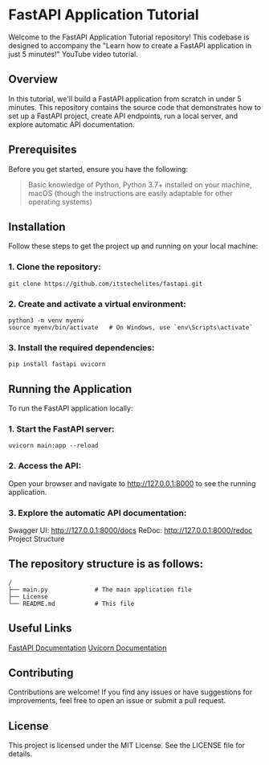 # FastAPI Application Tutorial

Welcome to the FastAPI Application Tutorial repository! This codebase is designed to accompany the "Learn how to create a FastAPI application in just 5 minutes!" YouTube video tutorial.

## Overview

In this tutorial, we'll build a FastAPI application from scratch in under 5 minutes. This repository contains the source code that demonstrates how to set up a FastAPI project, create API endpoints, run a local server, and explore automatic API documentation.

## Prerequisites

Before you get started, ensure you have the following:

> Basic knowledge of Python, 
> Python 3.7+ installed on your machine, 
> macOS (though the instructions are easily adaptable for other operating systems)

## Installation

Follow these steps to get the project up and running on your local machine:

### 1. Clone the repository:
```
git clone https://github.com/itstechelites/fastapi.git
```

### 2. Create and activate a virtual environment:
```
python3 -m venv myenv
source myenv/bin/activate   # On Windows, use `env\Scripts\activate`
```

### 3. Install the required dependencies:
```
pip install fastapi uvicorn
```

## Running the Application
To run the FastAPI application locally:

### 1. Start the FastAPI server:
```
uvicorn main:app --reload
```

### 2. Access the API:

Open your browser and navigate to http://127.0.0.1:8000 to see the running application.

### 3. Explore the automatic API documentation:

Swagger UI: http://127.0.0.1:8000/docs
ReDoc: http://127.0.0.1:8000/redoc
Project Structure

## The repository structure is as follows:
```
/
├── main.py             # The main application file
├── License    
└── README.md           # This file
```

## Useful Links

[FastAPI Documentation](https://fastapi.tiangolo.com/)
[Uvicorn Documentation](https://www.uvicorn.org/)

## Contributing

Contributions are welcome! If you find any issues or have suggestions for improvements, feel free to open an issue or submit a pull request.

## License

This project is licensed under the MIT License. See the LICENSE file for details.

